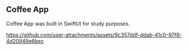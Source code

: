 ## Coffee App

Coffee App was built in SwiftUI for study purposes.

https://github.com/user-attachments/assets/9c357ddf-ddab-41c0-97f8-4d20949e6bec
